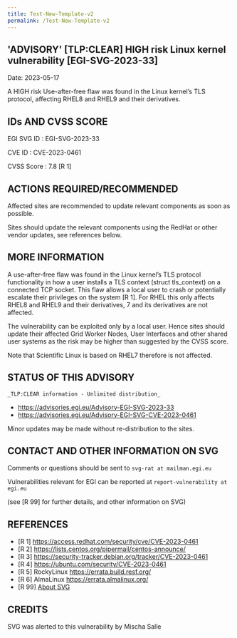 ```yaml
---
title: Test-New-Template-v2
permalink: /Test-New-Template-v2
---
```


## 'ADVISORY' [TLP:CLEAR] HIGH risk Linux kernel vulnerability [EGI-SVG-2023-33]

Date: 2023-05-17

A HIGH risk Use-after-free flaw was found in the Linux kernel’s TLS protocol,
affecting RHEL8 and RHEL9 and their derivatives.

## IDs AND CVSS SCORE

EGI SVG ID : EGI-SVG-2023-33

CVE ID : CVE-2023-0461

CVSS Score : 7.8 [R 1]

## ACTIONS REQUIRED/RECOMMENDED

Affected sites are recommended to update relevant components as soon as
possible.

Sites should update the relevant components using the RedHat or other vendor
updates, see references below.

## MORE INFORMATION

A use-after-free flaw was found in the Linux kernel’s TLS protocol
functionality in how a user installs a TLS context (struct tls_context) on a
connected TCP socket. This flaw allows a local user to crash or potentially
escalate their privileges on the system [R 1]. For RHEL this only affects
RHEL8 and RHEL9 and their derivatives, 7 and its derivatives are not affected.

The vulnerability can be exploited only by a local user. Hence sites should
update their affected Grid Worker Nodes, User Interfaces and other shared user
systems as the risk may be higher than suggested by the CVSS score.

Note that Scientific Linux is based on RHEL7 therefore is not affected.

## STATUS OF THIS ADVISORY

    _TLP:CLEAR information - Unlimited distribution_

- <https://advisories.egi.eu/Advisory-EGI-SVG-2023-33>
- <https://advisories.egi.eu/Advisory-EGI-SVG-CVE-2023-0461>

Minor updates may be made without re-distribution to the sites.

## CONTACT AND OTHER INFORMATION ON SVG

Comments or questions should be sent to `svg-rat at mailman.egi.eu`

Vulnerabilities relevant for EGI can be reported at
`report-vulnerability at egi.eu`

(see [R 99] for further details, and other information on SVG)

## REFERENCES

- [R 1] <https://access.redhat.com/security/cve/CVE-2023-0461>
- [R 2] <https://lists.centos.org/pipermail/centos-announce/>
- [R 3] <https://security-tracker.debian.org/tracker/CVE-2023-0461>
- [R 4] <https://ubuntu.com/security/CVE-2023-0461>
- [R 5] RockyLinux <https://errata.build.resf.org/>
- [R 6] AlmaLinux <https://errata.almalinux.org/>
- [R 99] [About SVG](https://confluence.egi.eu/display/EGISVG/SVG+Advisories)

## CREDITS

SVG was alerted to this vulnerability by Mischa Salle

